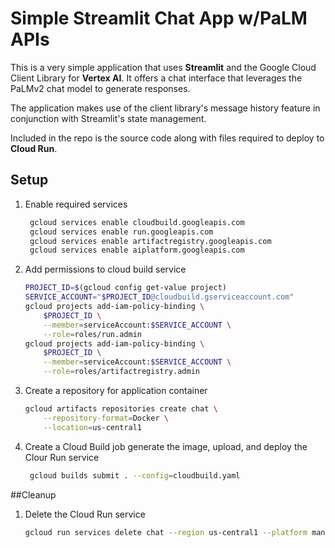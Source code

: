 # Simple Streamlit Chat App w/PaLM APIs

This is a very simple application that uses **Streamlit** and the Google Cloud
Client Library for **Vertex AI**. It offers a chat interface that leverages
the PaLMv2 chat model to generate responses.

The application makes use of the client library's message history feature
in conjunction with Streamlit's state management.

Included in the repo is the source code along with files required to 
deploy to **Cloud Run**.

## Setup

1. Enable required services
   ```bash
    gcloud services enable cloudbuild.googleapis.com
    gcloud services enable run.googleapis.com
    gcloud services enable artifactregistry.googleapis.com
    gcloud services enable aiplatform.googleapis.com
   ```

2. Add permissions to cloud build service
    ```bash
    PROJECT_ID=$(gcloud config get-value project)
    SERVICE_ACCOUNT="$PROJECT_ID@cloudbuild.gserviceaccount.com"
    gcloud projects add-iam-policy-binding \
        $PROJECT_ID \
        --member=serviceAccount:$SERVICE_ACCOUNT \
        --role=roles/run.admin
    gcloud projects add-iam-policy-binding \
        $PROJECT_ID \
        --member=serviceAccount:$SERVICE_ACCOUNT \
        --role=roles/artifactregistry.admin
    ```

3. Create a repository for application container
    ```bash
    gcloud artifacts repositories create chat \
        --repository-format=Docker \
        --location=us-central1
    ```

4. Create a Cloud Build job generate the image, upload, and deploy the
   Clour Run service
   ```bash
    gcloud builds submit . --config=cloudbuild.yaml
   ```

##Cleanup

1. Delete the Cloud Run service
   ```bash
   gcloud run services delete chat --region us-central1 --platform managed --quiet
   ```
